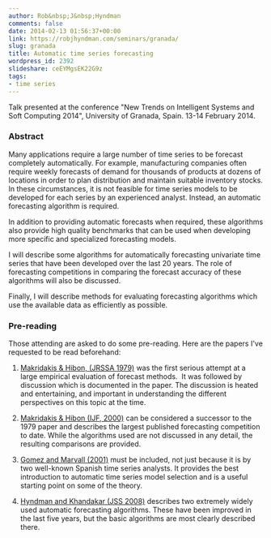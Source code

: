 ```yaml
---
author: Rob&nbsp;J&nbsp;Hyndman
comments: false
date: 2014-02-13 01:56:37+00:00
link: https://robjhyndman.com/seminars/granada/
slug: granada
title: Automatic time series forecasting
wordpress_id: 2392
slideshare: ceEYMgsEK22G9z
tags:
- time series
---
```


Talk presented at the conference "New Trends on Intelligent Systems and Soft Computing 2014", University of Granada, Spain. 13-14 February 2014.<!-- more -->



### Abstract


Many applications require a large number of time series to be forecast completely automatically. For example, manufacturing companies often require weekly forecasts of demand for thousands of products at dozens of locations in order to plan distribution and maintain suitable inventory stocks. In these circumstances, it is not feasible for time series models to be developed for each series by an experienced analyst. Instead, an automatic forecasting algorithm is required.

In addition to providing automatic forecasts when required, these algorithms also provide high quality benchmarks that can be used when developing more specific and specialized forecasting models.

I will describe some algorithms for automatically forecasting univariate time series that have been developed over the last 20 years. The role of forecasting competitions in comparing the forecast accuracy of these algorithms will also be discussed.

Finally, I will describe methods for evaluating forecasting algorithms which use the available data as efficiently as possible.



### Pre-reading


Those attending are asked to do some pre-reading. Here are the papers I've requested to be read beforehand:



	
  1. [Makridakis & Hibon, (JRSSA 1979)](http://www.jstor.org/stable/2345077) was the first serious attempt at a large empirical evaluation of forecast methods.  It was followed by discussion which is documented in the paper. The discussion is heated and entertaining, and important in understanding the different perspectives on this topic at the time.

	
  2. [Makridakis & Hibon (IJF, 2000)](http://www.forecastingprinciples.com/paperpdf/Makridakia-The%20M3%20Competition.pdf) can be considered a successor to the 1979 paper and describes the largest published forecasting competition to date. While the algorithms used are not discussed in any detail, the resulting comparisons are provided.

	
  3. [Gomez and Marvall (2001)](http://dx.doi.org/10.1002/9781118032978.ch7) must be included, not just because it is by two well-known Spanish time series analysts. It provides the best introduction to automatic time series model selection and is a useful starting point on some of the theory.

	
  4. [Hyndman and Khandakar (JSS 2008)](http://www.jstatsoft.org/v27/i03/paper) describes two extremely widely used automatic forecasting algorithms. These have been improved in the last five years, but the basic algorithms are most clearly described there.




